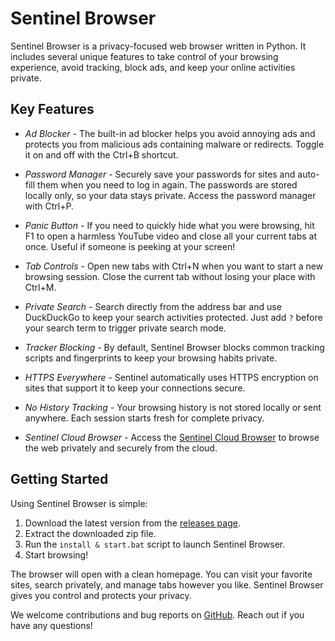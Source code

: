 # Sentinel Browser

Sentinel Browser is a privacy-focused web browser written in Python. It includes several unique features to take control of your browsing experience, avoid tracking, block ads, and keep your online activities private.

## Key Features

- *Ad Blocker* - The built-in ad blocker helps you avoid annoying ads and protects you from malicious ads containing malware or redirects. Toggle it on and off with the Ctrl+B shortcut.

- *Password Manager* - Securely save your passwords for sites and auto-fill them when you need to log in again. The passwords are stored locally only, so your data stays private. Access the password manager with Ctrl+P.

- *Panic Button* - If you need to quickly hide what you were browsing, hit F1 to open a harmless YouTube video and close all your current tabs at once. Useful if someone is peeking at your screen!

- *Tab Controls* - Open new tabs with Ctrl+N when you want to start a new browsing session. Close the current tab without losing your place with Ctrl+M.

- *Private Search* - Search directly from the address bar and use DuckDuckGo to keep your search activities protected. Just add `?` before your search term to trigger private search mode.

- *Tracker Blocking* - By default, Sentinel Browser blocks common tracking scripts and fingerprints to keep your browsing habits private.

- *HTTPS Everywhere* - Sentinel automatically uses HTTPS encryption on sites that support it to keep your connections secure.

- *No History Tracking* - Your browsing history is not stored locally or sent anywhere. Each session starts fresh for complete privacy.

- *Sentinel Cloud Browser* - Access the [Sentinel Cloud Browser](https://sentinel.x10.bz) to browse the web privately and securely from the cloud. 

## Getting Started

Using Sentinel Browser is simple:

1. Download the latest version from the [releases page]().
2. Extract the downloaded zip file.
3. Run the `install & start.bat` script to launch Sentinel Browser.
4. Start browsing!

The browser will open with a clean homepage. You can visit your favorite sites, search privately, and manage tabs however you like. Sentinel Browser gives you control and protects your privacy.

We welcome contributions and bug reports on [GitHub](https://github.com/BrowserSentinel/SentinelBrowser/issues). Reach out if you have any questions!
